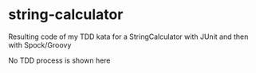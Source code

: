 # string-calculator

Resulting code of my TDD kata for a StringCalculator with JUnit and then with Spock/Groovy

No TDD process is shown here
